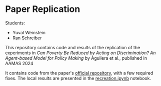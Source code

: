 # Paper Replication

Students:
- Yuval Weinstein
- Ran Schreiber

This repository contains code and results of the replication of the experiments in *Can Poverty Be
Reduced by Acting on Discrimination? An Agent-based Model for Policy Making* by Aguilera et al.,
published in AAMAS 2024

It contains code from the paper's
[official repository](https://github.com/albaaguilera/Aporophobia), with a few required fixes. The
local results are presented in the [recreation.ipynb](Results/recreation.ipynb) notebook.
